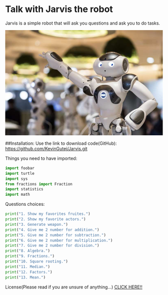 <h1>Talk with Jarvis the robot</h1> 

Jarvis is a simple robot that will ask you questions and ask you to do tasks.

![Screenshot 2020-02-09 at 5 08 54 PM](robot)

##Installation:
Use the link to download code(GitHub):
https://github.com/KevinGutej/Jarvis.git

Things you need to have imported:
```python
import foobar
import turtle
import sys
from fractions import Fraction
import statistics
import math
```

Questions choices:
```python
print("1. Show my favorites fruites.")
print("2. Show my favorite actors.")
print("3. Generate weapon.")
print("4. Give me 2 number for addition.")
print("5. Give me 2 number for subtraction.")
print("6. Give me 2 number for multiplication.")
print("7. Give me 2 number for division.")
print("8. Algebra.")
print("9. Fractions.")
print("10. Square rooting.")
print("11. Median.")
print("12. Factors.")
print("13. Mean.")
```
License(Please read if you are unsure of anything...)
[CLICK HERE!!](https://choosealicense.com/licenses/mit/)







